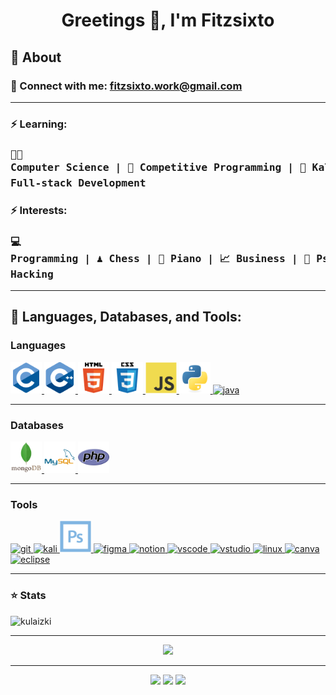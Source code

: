 <h1 align="center"> 
   Greetings 👋, I'm Fitzsixto
</h1>

## 💬 About

### 📧 Connect with me: fitzsixto.work@gmail.com <hr>

### ⚡ Learning:
### <pre>👨‍💻 Computer Science  | 🧪 Competitive Programming  | 🐉 Kali Linux | 🕸 Full-stack Development </pre>

### ⚡ Interests:
### <pre>💻 Programming  |  ♟ Chess  |  🎹 Piano  |  📈 Business  |  🧠 Psychology  |  👾 Hacking</pre> <hr>

## 🎩 Languages, Databases, and Tools:

### Languages

<p align="left"> 
<a href="https://www.cprogramming.com/" target="_blank" rel="noreferrer"> <img src="https://raw.githubusercontent.com/devicons/devicon/master/icons/c/c-original.svg" alt="c" width="50" height="50"/> </a>
<a href="https://www.w3schools.com/cpp/" target="_blank" rel="noreferrer"> <img src="https://raw.githubusercontent.com/devicons/devicon/master/icons/cplusplus/cplusplus-original.svg" alt="cplusplus" width="50" height="50"/> </a>  
<a href="https://www.w3.org/html/" target="_blank" rel="noreferrer"> <img src="https://raw.githubusercontent.com/devicons/devicon/master/icons/html5/html5-original-wordmark.svg" alt="html5" width="50" height="50"/> </a> 
<a href="https://www.w3schools.com/css/" target="_blank" rel="noreferrer"> <img src="https://raw.githubusercontent.com/devicons/devicon/master/icons/css3/css3-original-wordmark.svg" alt="css3" width="50" height="50"/> </a> 
<a href="https://developer.mozilla.org/en-US/docs/Web/JavaScript" target="_blank" rel="noreferrer"> <img src="https://raw.githubusercontent.com/devicons/devicon/master/icons/javascript/javascript-original.svg" alt="javascript" width="50" height="50"/> </a> 
<a href="https://www.python.org" target="_blank" rel="noreferrer"> <img src="https://raw.githubusercontent.com/devicons/devicon/master/icons/python/python-original.svg" alt="python" width="50" height="50"/> </a>
<a href="https://www.java.com/en/" target="_blank" rel="noreferrer"> <img src="https://cdn-icons-png.flaticon.com/512/226/226777.png" alt="java" width="50" height="50"/> </a>
</p>
<hr>

### Databases

<a href="https://www.mongodb.com/" target="_blank" rel="noreferrer"> <img src="https://raw.githubusercontent.com/devicons/devicon/master/icons/mongodb/mongodb-original-wordmark.svg" alt="mongodb" width="50" height="50"/> </a> 
<a href="https://www.mysql.com/" target="_blank" rel="noreferrer"> <img src="https://raw.githubusercontent.com/devicons/devicon/master/icons/mysql/mysql-original-wordmark.svg" alt="mysql" width="50" height="50"/> </a> 
<a href="https://www.php.net" target="_blank" rel="noreferrer"> <img src="https://raw.githubusercontent.com/devicons/devicon/master/icons/php/php-original.svg" alt="php" width="50" height="50"/> </a>
<hr>

### Tools

<a href="https://git-scm.com/" target="_blank" rel="noreferrer"> <img src="https://www.vectorlogo.zone/logos/git-scm/git-scm-icon.svg" alt="git" width="50" height="50"/> </a> 
<a href="https://www.kali.org/" target="_blank" rel="noreferrer"> <img src="https://upload.wikimedia.org/wikipedia/commons/thumb/2/2b/Kali-dragon-icon.svg/2048px-Kali-dragon-icon.svg.png" alt="kali" width="60" height="60"/> </a> 
<a href="https://www.photoshop.com/en" target="_blank" rel="noreferrer"> <img src="https://raw.githubusercontent.com/devicons/devicon/master/icons/photoshop/photoshop-line.svg" alt="photoshop" width="50" height="50"/> </a> 
<a href="https://www.figma.com/" target="_blank" rel="noreferrer"> <img src="https://www.vectorlogo.zone/logos/figma/figma-icon.svg" alt="figma" width="50" height="50"/> </a>
<a href="https://www.notion.so/" target="_blank" rel="noreferrer"> <img src="https://upload.wikimedia.org/wikipedia/commons/4/45/Notion_app_logo.png" alt="notion" width="50" height="50"/> </a>
<a href="https://code.visualstudio.com/" target="_blank" rel="noreferrer"> <img src="https://upload.wikimedia.org/wikipedia/commons/thumb/9/9a/Visual_Studio_Code_1.35_icon.svg/2048px-Visual_Studio_Code_1.35_icon.svg.png" alt="vscode" width="50" height="50"/> </a>
<a href="https://visualstudio.microsoft.com/" target="_blank" rel="noreferrer"> <img src="https://upload.wikimedia.org/wikipedia/commons/thumb/2/2c/Visual_Studio_Icon_2022.svg/2048px-Visual_Studio_Icon_2022.svg.png" alt="vstudio" width="55" height="55"/> </a>
<a href="https://www.linux.org/" target="_blank" rel="noreferrer"> <img src="https://1000logos.net/wp-content/uploads/2017/03/LINUX-LOGO.png" alt="linux" width="50" height="50"/> </a> 
<a href="https://www.canva.com/" target="_blank" rel="noreferrer"> <img src="https://cdn-images-1.medium.com/max/1200/1*A6kkoOVJVpXPWewg8axc5w.png" alt="canva" width="50" height="50"/> </a>
<a href="https://www.eclipse.org/" target="_blank" rel="noreferrer"> <img src="https://cdn.freebiesupply.com/logos/large/2x/eclipse-11-logo-png-transparent.png" alt="eclipse" width="50" height="50"/> </a>
<hr>

<h3>⭐ Stats</h3> 
<p align="left"><img src="https://komarev.com/ghpvc/?username=kulaizki&label=Profile%20views&color=5f1dba&style=flat" alt="kulaizki" /> <hr> </p>
<p align="center"> 
   <a href="https://www.codewars.com/users/kulaizki" target="_blank"><img src="https://www.codewars.com/users/kulaizki/badges/large"> </a> <hr></p>
<p align="center">  
   <img src="https://github-readme-stats.vercel.app/api?username=kulaizki&theme=great-gatsby&show_icons=true&count_private=true&border_color=0">
   <img src="https://github-readme-streak-stats.herokuapp.com/?user=kulaizki&theme=great-gatsby&border_color=fab000">
   <img src="https://github-readme-stats.vercel.app/api/top-langs/?username=kulaizki&layout=compact&title_color=fab000&bg_color=000000&text_color=f0f5f2&border_color=0&text_size=50px"> 
</p>
